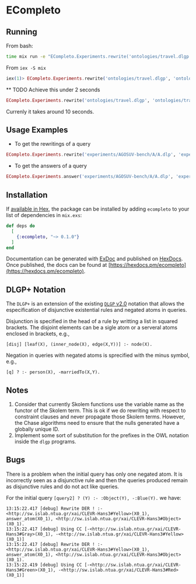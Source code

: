 # ECompleto

## Running

From bash:
```bash
time mix run -e "ECompleto.Experiments.rewrite('ontologies/travel.dlgp', 'ontologies/travel.queries2.txt') |> Enum.map(&(\"#{&1}\"))"  
```

From `iex -S mix`
```elixir
iex(1)> ECompleto.Experiments.rewrite('ontologies/travel.dlgp', 'ontologies/travel.queries.txt', 0)
```

** TODO 
Achieve this under 2 seconds
```elixir
ECompleto.Experiments.rewrite('ontologies/travel.dlgp', 'ontologies/travel.queries2.txt')
```
Currenly it takes around 10 seconds.

## Usage Examples

* To get the rewritings of a query
```elixir
ECompleto.Experiments.rewrite('experiments/AGOSUV-bench/A/A.dlp', 'experiments/AGOSUV-bench/A/A_queries.dlp', 0) |>  ECompleto.Program.to_file('experiments/AGOSUV-bench/A/A_rewritings_0_ecompleto.dlgp')
```

* To get the answers of a query
```elixir
ECompleto.Experiments.answer('experiments/AGOSUV-bench/A/A.dlp', 'experiments/AGOSUV-bench/A/A_queries.dlp', 0) |>  ECompleto.Program.to_file('experiments/AGOSUV-bench/A/A_answers_0_ecompleto.dlgp')
```


## Installation

If [available in Hex](https://hex.pm/docs/publish), the package can be installed
by adding `ecompleto` to your list of dependencies in `mix.exs`:

```elixir
def deps do
  [
    {:ecompleto, "~> 0.1.0"}
  ]
end
```

Documentation can be generated with [ExDoc](https://github.com/elixir-lang/ex_doc)
and published on [HexDocs](https://hexdocs.pm). Once published, the docs can
be found at [https://hexdocs.pm/ecompleto](https://hexdocs.pm/ecompleto).

## DLGP+ Notation

The `DLGP+` is an extension of the existing [`DLGP` v2.0](https://graphik-team.github.io/graal/papers/datalog+_v2.0_en.pdf) notation that allows the especification of disjunctive existential rules and negated atoms in queries.

Disjunction is specified in the head of a rule by writting a list in squared brackets. The disjoint elements can be a sigle atom or a serveral atoms enclosed in brackets, e.g.,
```
[disj] [leaf(X), (inner_node(X), edge(X,Y))] :- node(X).

```
Negation in queries with negated atoms is sprecified with the minus symbol, e.g.,
```
[q] ? :- person(X), -marriedTo(X,Y). 
```

## Notes



1. Consider that currently Skolem functions use the variable name as the functor of the Skolem term. This is ok if we do rewriting with respect to constraint clauses and never propagate those Skolem terms. However, the Chase algorithms need to ensure that the nulls generated have a globally unique ID.
1. Implement some sort of substitution for the prefixes in the OWL notation inside the `dlgp` programs.

## Bugs

There is a problem when the initial query has only one negated atom. It is incorrectly seen as a disjunctive rule and then the queries produced remain as disjunctive rules and do not act like queries.

For the initial query `[query2] ? (Y) :- :Object(Y), -:Blue(Y).` we have:

```
13:15:22.417 [debug] Rewrite DER ! :- <http://sw.islab.ntua.gr/xai/CLEVR-Hans3#Yellow>(X0_1), answer_atom(X0_1), <http://sw.islab.ntua.gr/xai/CLEVR-Hans3#Object>(X0_1).                                                                                                                                                                                                                                                              13:15:22.417 [debug] Using CC [-<http://sw.islab.ntua.gr/xai/CLEVR-Hans3#Gray>(X0_1), -<http://sw.islab.ntua.gr/xai/CLEVR-Hans3#Yellow>(X0_1)]                                                                                                                                                                                                                                                                                        13:15:22.417 [debug] Rewrite DER ! :- <http://sw.islab.ntua.gr/xai/CLEVR-Hans3#Yellow>(X0_1), answer_atom(X0_1), <http://sw.islab.ntua.gr/xai/CLEVR-Hans3#Object>(X0_1).                                                                                                                                                                                                                                                              13:15:22.419 [debug] Using CC [-<http://sw.islab.ntua.gr/xai/CLEVR-Hans3#Green>(X0_1), -<http://sw.islab.ntua.gr/xai/CLEVR-Hans3#Red>(X0_1)]                                                                                             
```
